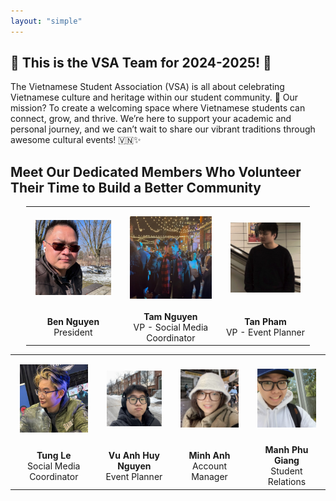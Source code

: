 ```yaml
---
layout: "simple"
---
```


## 🎉 **This is the VSA Team for 2024-2025!** 🎉

The Vietnamese Student Association (VSA) is all about celebrating Vietnamese culture and heritage within our student community. 🌟 Our mission? To create a welcoming space where Vietnamese students can connect, grow, and thrive. We’re here to support your academic and personal journey, and we can’t wait to share our vibrant traditions through awesome cultural events! 🇻🇳✨


## Meet Our Dedicated Members Who Volunteer Their Time to Build a Better Community

<table style="width: 90%; text-align: center; margin-left: auto; margin-right: auto;">
<tr>
    <td style="padding: 15px; text-align: center;">
        <img src="./image/anh-ben.jpeg" alt="Ben Nguyen" 
             style="width: 100%; max-width: 300px; height: auto; aspect-ratio: 1/1; object-fit: cover;  aspect-ratio: 1/1" />
    </td>
    <td style="padding: 15px; text-align: center;">
        <img src="./image/tam.jpg" alt="Tam Nguyen" 
             style="width: 100%; max-width: 300px; height: auto; aspect-ratio: 1/1; object-fit: cover;  aspect-ratio: 1/1" />
    </td>
    <td style="padding: 15px; text-align: center;">
        <img src="./image/tan.jpeg" alt="Tan Pham" 
             style="width: 100%; max-width: 300px; height: auto; aspect-ratio: 1/1; object-fit: cover;  aspect-ratio: 1/1" />
    </td>
</tr>
    <tr>
        <td style="text-align: center;"><strong>Ben Nguyen</strong><br/>President</td>
        <td style="text-align: center;"><strong>Tam Nguyen</strong><br/>VP - Social Media Coordinator</td>
        <td style="text-align: center;"><strong>Tan Pham</strong><br/>VP - Event Planner</td>
    </tr>
</table>

<table style="width: 100%; text-align: center; margin-left: auto; margin-right: auto;  aspect-ratio: 1/1">
<tr>
    <td style="padding: 15px; text-align: center;">
        <img src="./image/tung.jpeg" alt="Tung Le" 
             style="width: 100%; max-width: 300px; height: auto; object-fit: cover;  aspect-ratio: 1/1" />
    </td>
    <td style="padding: 15px; text-align: center;">
        <img src="./image/huy.png" alt="Vu Anh Huy Nguyen" 
             style="width: 100%; max-width: 300px; height: auto; object-fit: cover;  aspect-ratio: 1/1" />
    </td>
    <td style="padding: 15px; text-align: center;">
        <img src="./image/alice.jpg" alt="Minh Anh" 
             style="width: 100%; max-width: 300px; height: auto; object-fit: cover;  aspect-ratio: 1/1" />
    </td>
    <td style="padding: 15px; text-align: center;">
        <img src="./image/phu.jpg" alt="Manh Phu Giang" 
             style="width: 100%; max-width: 300px; height: auto; object-fit: cover;  aspect-ratio: 1/1" />
    </td>
</tr>
    <tr>
        <td style="text-align: center;"><strong>Tung Le</strong><br/>Social Media Coordinator</td>
        <td style="text-align: center;"><strong>Vu Anh Huy Nguyen</strong><br/>Event Planner</td>
        <td style="text-align: center;"><strong>Minh Anh</strong><br/>Account Manager</td>
        <td style="text-align: center;"><strong>Manh Phu Giang</strong><br/>Student Relations</td>
    </tr>
</table>